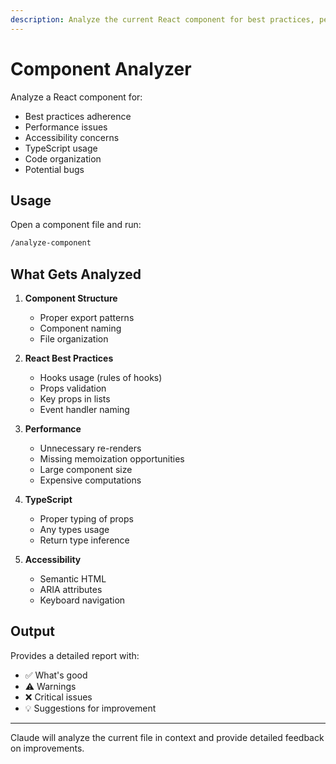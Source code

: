 ```yaml
---
description: Analyze the current React component for best practices, performance, and code quality
---
```


# Component Analyzer

Analyze a React component for:
- Best practices adherence
- Performance issues
- Accessibility concerns
- TypeScript usage
- Code organization
- Potential bugs

## Usage

Open a component file and run:
```bash
/analyze-component
```

## What Gets Analyzed

1. **Component Structure**
   - Proper export patterns
   - Component naming
   - File organization

2. **React Best Practices**
   - Hooks usage (rules of hooks)
   - Props validation
   - Key props in lists
   - Event handler naming

3. **Performance**
   - Unnecessary re-renders
   - Missing memoization opportunities
   - Large component size
   - Expensive computations

4. **TypeScript**
   - Proper typing of props
   - Any types usage
   - Return type inference

5. **Accessibility**
   - Semantic HTML
   - ARIA attributes
   - Keyboard navigation

## Output

Provides a detailed report with:
- ✅ What's good
- ⚠️  Warnings
- ❌ Critical issues
- 💡 Suggestions for improvement

---

Claude will analyze the current file in context and provide detailed feedback on improvements.
